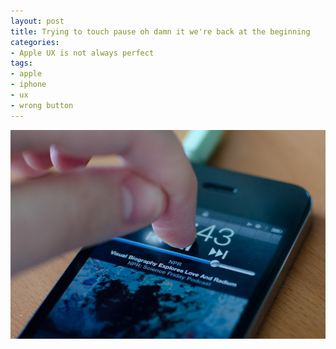 ```yaml
---
layout: post
title: Trying to touch pause oh damn it we're back at the beginning
categories:
- Apple UX is not always perfect
tags:
- apple
- iphone
- ux
- wrong button
---
```

![](/assets/2011/03/DSC_1199.jpg)
